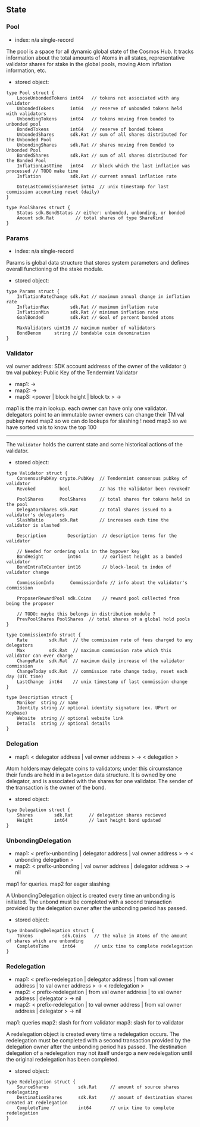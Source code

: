 ## State

### Pool
 - index: n/a single-record

The pool is a space for all dynamic global state of the Cosmos Hub.  It tracks
information about the total amounts of Atoms in all states, representative
validator shares for stake in the global pools, moving Atom inflation
information, etc.

 - stored object:

```golang
type Pool struct {
    LooseUnbondedTokens int64   // tokens not associated with any validator
	UnbondedTokens      int64   // reserve of unbonded tokens held with validators
	UnbondingTokens     int64   // tokens moving from bonded to unbonded pool
	BondedTokens        int64   // reserve of bonded tokens
	UnbondedShares      sdk.Rat // sum of all shares distributed for the Unbonded Pool
	UnbondingShares     sdk.Rat // shares moving from Bonded to Unbonded Pool
	BondedShares        sdk.Rat // sum of all shares distributed for the Bonded Pool
	InflationLastTime   int64   // block which the last inflation was processed // TODO make time
	Inflation           sdk.Rat // current annual inflation rate

	DateLastCommissionReset int64  // unix timestamp for last commission accounting reset (daily)
}

type PoolShares struct {
	Status sdk.BondStatus // either: unbonded, unbonding, or bonded
	Amount sdk.Rat        // total shares of type ShareKind
}
```

### Params
 - index: n/a single-record

Params is global data structure that stores system parameters and defines
overall functioning of the stake module. 

 - stored object:

```golang
type Params struct {
    InflationRateChange sdk.Rat // maximum annual change in inflation rate
	InflationMax        sdk.Rat // maximum inflation rate
	InflationMin        sdk.Rat // minimum inflation rate
	GoalBonded          sdk.Rat // Goal of percent bonded atoms

	MaxValidators uint16 // maximum number of validators
	BondDenom     string // bondable coin denomination
}
```

### Validator

val owner address: SDK account addresss of the owner of the validator :)
tm val pubkey: Public Key of the Tendermint Validator 

 - map1: <val owner address> -> <validator>
 - map2: <tm val address> -> <val owner address>  
 - map3: <power | block height | block tx > -> <val owner address> 

 map1 is the main lookup. each owner can have only one validator.
 delegators point to an immutable owner
 owners can change their TM val pubkey
 need map2 so we can do lookups for slashing !
 need map3 so we have sorted vals to know the top 100

-----------

The `Validator` holds the current state and some historical actions of the
validator.

 - stored object:

```golang
type Validator struct {
	ConsensusPubKey crypto.PubKey  // Tendermint consensus pubkey of validator
	Revoked         bool           // has the validator been revoked?

	PoolShares      PoolShares     // total shares for tokens held in the pool
	DelegatorShares sdk.Rat        // total shares issued to a validator's delegators
	SlashRatio      sdk.Rat        // increases each time the validator is slashed

	Description        Description  // description terms for the validator

    // Needed for ordering vals in the bypower key
	BondHeight         int64        // earliest height as a bonded validator
	BondIntraTxCounter int16        // block-local tx index of validator change

    CommissionInfo      CommissionInfo // info about the validator's commission

	ProposerRewardPool sdk.Coins    // reward pool collected from being the proposer

    // TODO: maybe this belongs in distribution module ?
	PrevPoolShares PoolShares  // total shares of a global hold pools
}

type CommissionInfo struct {
	Rate        sdk.Rat  // the commission rate of fees charged to any delegators
	Max         sdk.Rat  // maximum commission rate which this validator can ever charge
	ChangeRate  sdk.Rat  // maximum daily increase of the validator commission
	ChangeToday sdk.Rat  // commission rate change today, reset each day (UTC time)
    LastChange  int64    // unix timestamp of last commission change
}

type Description struct {
	Moniker  string // name
	Identity string // optional identity signature (ex. UPort or Keybase)
	Website  string // optional website link
	Details  string // optional details
}
```

### Delegation

 - map1: < delegator address | val owner address > -> < delegation >

Atom holders may delegate coins to validators; under this circumstance their
funds are held in a `Delegation` data structure. It is owned by one 
delegator, and is associated with the shares for one validator. The sender of 
the transaction is the owner of the bond.

 - stored object:

```golang
type Delegation struct {
	Shares        sdk.Rat      // delegation shares recieved 
	Height        int64        // last height bond updated
}
```

### UnbondingDelegation

 - map1: < prefix-unbonding | delegator address | val owner address > -> < unbonding delegation >
 - map2: < prefix-unbonding | val owner address | delegator address > -> nil

 map1 for queries.
 map2 for eager slashing

A UnbondingDelegation object is created every time an unbonding is initiated.
The unbond must be completed with a second transaction provided by the
delegation owner after the unbonding period has passed.

 - stored object:

```golang
type UnbondingDelegation struct {
    Tokens           sdk.Coins   // the value in Atoms of the amount of shares which are unbonding
    CompleteTime     int64       // unix time to complete redelegation
}
``` 

### Redelegation

 - map1: < prefix-redelegation | delegator address | from val owner address | to
   val owner address > -> < redelegation >
 - map2: < prefix-redelegation | from val owner address | to
   val owner address | delegator > -> nil
 - map2: < prefix-redelegation | to val owner address | from
   val owner address | delegator > -> nil

 map1: queries
 map2: slash for from validator
 map3: slash for to validator

A redelegation object is created every time a redelegation occurs. The
redelegation must be completed with a second transaction provided by the
delegation owner after the unbonding period has passed.  The destination
delegation of a redelegation may not itself undergo a new redelegation until
the original redelegation has been completed.

 - stored object:

```golang
type Redelegation struct {
    SourceShares           sdk.Rat     // amount of source shares redelegating
    DestinationShares      sdk.Rat     // amount of destination shares created at redelegation
    CompleteTime           int64       // unix time to complete redelegation
}
```
